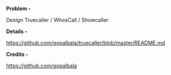 **Problem -**

Design Truecaller / WhosCall / Showcaller

**Details -**

https://github.com/gopalbala/truecaller/blob/master/README.md


**Credits -**

https://github.com/gopalbala